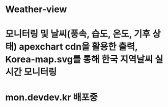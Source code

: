 # Weather-view
# 모니터링 및 날씨(풍속, 습도, 온도, 기후 상태) apexchart cdn을 활용한 출력, Korea-map.svg를 통해 한국 지역날씨 실시간 모니터링
# mon.devdev.kr 배포중
